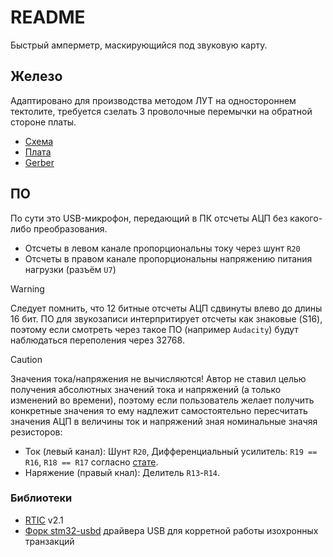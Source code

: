 # README
Быстрый амперметр, маскирующийся под звуковую карту.

## Железо
Адаптировано для производства методом ЛУТ на одностороннем тектолите, требуется сзелать 3 проволочные перемычки на обратной стороне платы.
- [Схема](hardware/scematic.pdf)
- [Плата](hardware/LUT-print.pdf)
- [Gerber](hardware/Gerber.zip)

## ПО
По сути это USB-микрофон, передающий в ПК отсчеты АЦП без какого-либо преобразования.
- Отсчеты в левом канале пропорциональны току через шунт `R20`
- Отсчеты в правом канале пропорциональны напряжению питания нагрузки (разъём `U7`)

> [!WARNING] 
> Следует помнить, что 12 битные отсчеты АЦП сдвинуты влево до длины 16 бит. ПО для звукозаписи интерпритирует отсчеты как знаковые (S16), поэтому если смотреть через такое ПО (например `Audacity`) будут наблюдаться переполения через 32768.

> [!CAUTION] 
> Значения тока/напряжения не вычисляются!
> Автор не ставил целью получения абсолютных значений тока и напряжений (а только изменений во времени), поэтому если пользователь желает получить конкретные значения то ему надлежит самостоятельно пересчитать значения АЦП в величины ток и напряжений зная номинальные значяя резисторов:
> - Ток (левый канал): Шунт `R20`, Дифференциальный усилитель: `R19 == R16`, `R18 == R17` согласно [стате](https://www.rlocman.ru/review/article.html?di=646739).
> - Наряжение (правый кнал): Делитель `R13`-`R14`.

### Библиотеки
- [RTIC](https://github.com/rtic-rs/rtic) v2.1
- [Форк stm32-usbd](https://github.com/ololoshka2871/stm32-usbd) драйвера USB для корретной работы изохронных транзакций